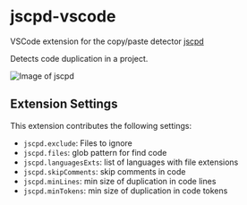 # jscpd-vscode

VSCode extension for the copy/paste detector [jscpd](https://github.com/kucherenko/jscpd)

Detects code duplication in a project.

![Image of jscpd](https://github.com/paulhoughton/vscode-jscpd/raw/master/images/demo.gif)

## Extension Settings

This extension contributes the following settings:

* `jscpd.exclude`: Files to ignore
* `jscpd.files`: glob pattern for find code
* `jscpd.languagesExts`: list of languages with file extensions
* `jscpd.skipComments`: skip comments in code
* `jscpd.minLines`: min size of duplication in code lines
* `jscpd.minTokens`: min size of duplication in code tokens
